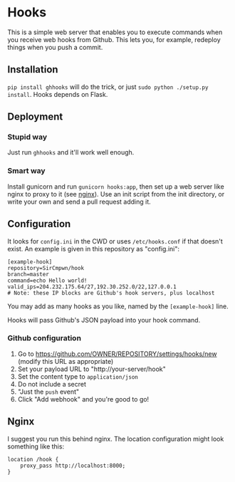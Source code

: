 # Hooks

This is a simple web server that enables you to execute commands when you
receive web hooks from Github. This lets you, for example, redeploy things when
you push a commit.

## Installation

`pip install ghhooks` will do the trick, or just `sudo python ./setup.py
install`. Hooks depends on Flask.

## Deployment

### Stupid way

Just run `ghhooks` and it'll work well enough.

### Smart way

Install gunicorn and run `gunicorn hooks:app`, then set up a web server like
nginx to proxy to it (see [nginx](#nginx)). Use an init script from the init
directory, or write your own and send a pull request adding it.

## Configuration

It looks for `config.ini` in the CWD or uses `/etc/hooks.conf` if that doesn't
exist. An example is given in this repository as "config.ini":

    [example-hook]
    repository=SirCmpwn/hook
    branch=master
    command=echo Hello world!
    valid_ips=204.232.175.64/27,192.30.252.0/22,127.0.0.1
    # Note: these IP blocks are Github's hook servers, plus localhost

You may add as many hooks as you like, named by the `[example-hook]` line.

Hooks will pass Github's JSON payload into your hook command.

### Github configuration

1. Go to https://github.com/OWNER/REPOSITORY/settings/hooks/new (modify this
   URL as appropriate)
2. Set your payload URL to "http://your-server/hook"
3. Set the content type to `application/json`
4. Do not include a secret
5. "Just the `push` event"
6. Click "Add webhook" and you're good to go!

## Nginx

I suggest you run this behind nginx. The location configuration might look
something like this:

    location /hook {
        proxy_pass http://localhost:8000;
    }

